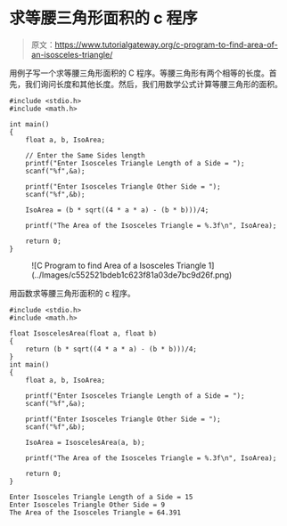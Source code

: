 # 求等腰三角形面积的 c 程序

> 原文：<https://www.tutorialgateway.org/c-program-to-find-area-of-an-isosceles-triangle/>

用例子写一个求等腰三角形面积的 C 程序。等腰三角形有两个相等的长度。首先，我们询问长度和其他长度。然后，我们用数学公式计算等腰三角形的面积。

```
#include <stdio.h>
#include <math.h>

int main()
{
    float a, b, IsoArea;

    // Enter the Same Sides length
    printf("Enter Isosceles Triangle Length of a Side = ");
    scanf("%f",&a);

    printf("Enter Isosceles Triangle Other Side = ");
    scanf("%f",&b);

    IsoArea = (b * sqrt((4 * a * a) - (b * b)))/4;

    printf("The Area of the Isosceles Triangle = %.3f\n", IsoArea);

    return 0;
}
```

<figure class="wp-block-image size-large">![C Program to find Area of a Isosceles Triangle 1](../Images/c552521bdeb1c623f81a03de7bc9d26f.png)</figure>

用函数求等腰三角形面积的 c 程序。

```
#include <stdio.h>
#include <math.h>

float IsoscelesArea(float a, float b)
{
    return (b * sqrt((4 * a * a) - (b * b)))/4;
}
int main()
{
    float a, b, IsoArea;

    printf("Enter Isosceles Triangle Length of a Side = ");
    scanf("%f",&a);

    printf("Enter Isosceles Triangle Other Side = ");
    scanf("%f",&b);

    IsoArea = IsoscelesArea(a, b);

    printf("The Area of the Isosceles Triangle = %.3f\n", IsoArea); 

    return 0;
}
```

```
Enter Isosceles Triangle Length of a Side = 15
Enter Isosceles Triangle Other Side = 9
The Area of the Isosceles Triangle = 64.391
```